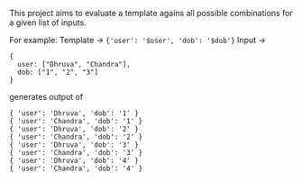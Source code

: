 This project aims to evaluate a template agains all possible combinations for a given list of inputs.

For example:
Template -> `{'user': '$user', 'dob': '$dob'}`
Input -> 
```
{
  user: ["Dhruva", "Chandra"],
  dob: ["1", "2", "3"]
}
```

generates output of
```
{ 'user': 'Dhruva', 'dob': '1' }
{ 'user': 'Chandra', 'dob': '1' }
{ 'user': 'Dhruva', 'dob': '2' }
{ 'user': 'Chandra', 'dob': '2' }
{ 'user': 'Dhruva', 'dob': '3' }
{ 'user': 'Chandra', 'dob': '3' }
{ 'user': 'Dhruva', 'dob': '4' }
{ 'user': 'Chandra', 'dob': '4' }
```
